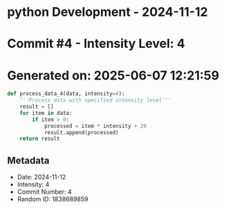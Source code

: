 ﻿# python Development - 2024-11-12
# Commit #4 - Intensity Level: 4
# Generated on: 2025-06-07 12:21:59
```python
def process_data_4(data, intensity=4):
    '''Process data with specified intensity level'''
    result = []
    for item in data:
        if item > 0:
            processed = item * intensity + 29
            result.append(processed)
    return result
```
## Metadata
- Date: 2024-11-12
- Intensity: 4
- Commit Number: 4
- Random ID: 1838689859
